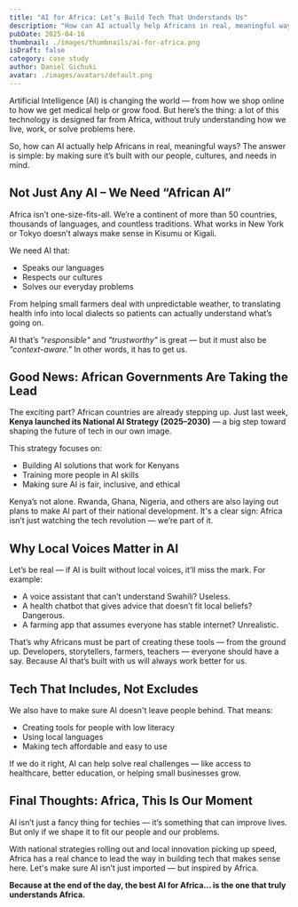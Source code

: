 ```yaml
---
title: "AI for Africa: Let’s Build Tech That Understands Us"
description: "How can AI actually help Africans in real, meaningful ways? The answer is simple: by making sure it’s built with our people, cultures, and needs in mind."
pubDate: 2025-04-16
thumbnail: ./images/thumbnails/ai-for-africa.png
isDraft: false
category: case study
author: Daniel Gichuki
avatar: ./images/avatars/default.png
---
```


Artificial Intelligence (AI) is changing the world — from how we shop online to how we get medical help or grow food. But here’s the thing: a lot of this technology is designed far from Africa, without truly understanding how we live, work, or solve problems here.

So, how can AI actually help Africans in real, meaningful ways? The answer is simple: by making sure it’s built with our people, cultures, and needs in mind.

## Not Just Any AI – We Need “African AI”

Africa isn’t one-size-fits-all. We’re a continent of more than 50 countries, thousands of languages, and countless traditions. What works in New York or Tokyo doesn’t always make sense in Kisumu or Kigali.

We need AI that:

- Speaks our languages
- Respects our cultures
- Solves our everyday problems

From helping small farmers deal with unpredictable weather, to translating health info into local dialects so patients can actually understand what’s going on.

AI that’s _"responsible"_ and _"trustworthy"_ is great — but it must also be _"context-aware."_ In other words, it has to get us.

## Good News: African Governments Are Taking the Lead

The exciting part? African countries are already stepping up. Just last week, **Kenya launched its National AI Strategy (2025–2030)** — a big step toward shaping the future of tech in our own image.

This strategy focuses on:

- Building AI solutions that work for Kenyans
- Training more people in AI skills
- Making sure AI is fair, inclusive, and ethical

Kenya’s not alone. Rwanda, Ghana, Nigeria, and others are also laying out plans to make AI part of their national development. It's a clear sign: Africa isn’t just watching the tech revolution — we’re part of it.

## Why Local Voices Matter in AI

Let’s be real — if AI is built without local voices, it’ll miss the mark. For example:

- A voice assistant that can’t understand Swahili? Useless.
- A health chatbot that gives advice that doesn’t fit local beliefs? Dangerous.
- A farming app that assumes everyone has stable internet? Unrealistic.

That’s why Africans must be part of creating these tools — from the ground up. Developers, storytellers, farmers, teachers — everyone should have a say. Because AI that’s built with us will always work better for us.

## Tech That Includes, Not Excludes

We also have to make sure AI doesn't leave people behind. That means:

- Creating tools for people with low literacy
- Using local languages
- Making tech affordable and easy to use

If we do it right, AI can help solve real challenges — like access to healthcare, better education, or helping small businesses grow.

## Final Thoughts: Africa, This Is Our Moment

AI isn’t just a fancy thing for techies — it’s something that can improve lives. But only if we shape it to fit our people and our problems.

With national strategies rolling out and local innovation picking up speed, Africa has a real chance to lead the way in building tech that makes sense here. Let's make sure AI isn’t just imported — but inspired by Africa.

**Because at the end of the day, the best AI for Africa... is the one that truly understands Africa.**

